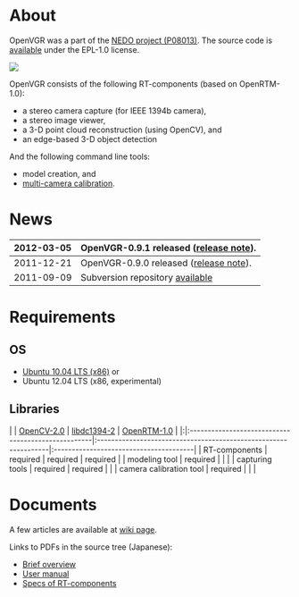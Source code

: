 # About #
OpenVGR was a part of the [NEDO project (P08013)](http://www.nedo.go.jp/activities/EP_00204.html).
The source code is [available](http://code.google.com/p/openvgr/source/browse/trunk/) under the EPL-1.0 license.

<img src='http://unit.aist.go.jp/is/vmrg/ci/rtm/OpenVGR.png' />

OpenVGR consists of the following RT-components (based on OpenRTM-1.0):
  * a stereo camera capture (for IEEE 1394b camera),
  * a stereo image viewer,
  * a 3-D point cloud reconstruction (using OpenCV), and
  * an edge-based 3-D object detection

And the following command line tools:
  * model creation, and
  * [multi-camera calibration](Multicalib.md).

# News #
|2012-03-05|OpenVGR-0.9.1 released ([release note](ReleaseNote_0_9_1.md)).|
|:---------|:-------------------------------------------------------------|
|2011-12-21|OpenVGR-0.9.0 released ([release note](ReleaseNote_0_9_0.md)).|
|2011-09-09|Subversion repository [available](http://code.google.com/p/openvgr/source/browse/)|

# Requirements #
## OS ##
  * [Ubuntu 10.04 LTS (x86)](http://www.ubuntu.com/) or
  * Ubuntu 12.04 LTS (x86, experimental)

## Libraries ##
| | [OpenCV-2.0](http://opencv.willowgarage.com/wiki/) | [libdc1394-2](http://damien.douxchamps.net/ieee1394/libdc1394/) | [OpenRTM-1.0](http://www.openrtm.org/) |
|:|:---------------------------------------------------|:----------------------------------------------------------------|:---------------------------------------|
| RT-components | required | required | required |
| modeling tool | required |  |  |
| capturing tools | required | required |  |
| camera calibration tool | required |  |  |

# Documents #
A few articles are available at [wiki page](http://code.google.com/p/openvgr/w/list).

Links to PDFs in the source tree (Japanese):
  * [Brief overview](http://openvgr.googlecode.com/svn/trunk/doc/user/%E3%81%AF%E3%81%98%E3%82%81%E3%81%AB%E3%81%8A%E8%AA%AD%E3%81%BF%E3%81%8F%E3%81%A0%E3%81%95%E3%81%84.pdf)
  * [User manual](http://openvgr.googlecode.com/svn/trunk/doc/user/%E6%93%8D%E4%BD%9C%E6%89%8B%E9%A0%86%E6%9B%B8.pdf)
  * [Specs of RT-components](http://openvgr.googlecode.com/svn/trunk/doc/developer/%E6%A9%9F%E8%83%BD%E4%BB%95%E6%A7%98%E6%9B%B8.pdf)

<a href='Hidden comment: 
<wiki:gadget url="http://www.google.com/ig/modules/chinagadgets/worldclock/worldclock.xml" up_default_locations="9,0" up_am_pm="1" />
'></a>